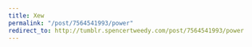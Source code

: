 ```yaml
---
title: Xew
permalink: "/post/7564541993/power"
redirect_to: http://tumblr.spencertweedy.com/post/7564541993/power
---
```


